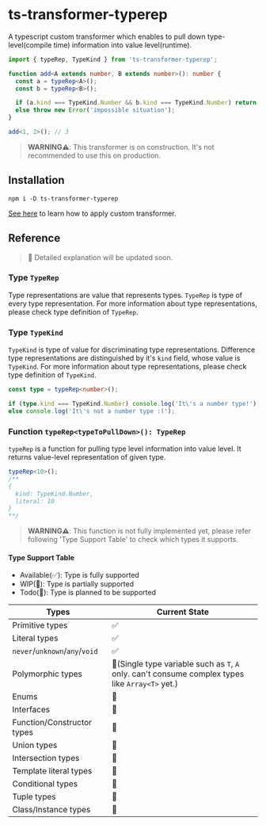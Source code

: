 # ts-transformer-typerep

A typescript custom transformer which enables to pull down type-level(compile time) information into value level(runtime).

```typescript
import { typeRep, TypeKind } from 'ts-transformer-typerep';

function add<A extends number, B extends number>(): number {
  const a = typeRep<A>();
  const b = typeRep<B>();

  if (a.kind === TypeKind.Number && b.kind === TypeKind.Number) return (a.literal ?? 0) + (b.literal ?? 0);
  else throw new Error('impossible situation');
}

add<1, 2>(); // 3
```

> **WARNING⚠️**: This transformer is on construction. It's not recommended to use this on production.

## Installation

```shell script
npm i -D ts-transformer-typerep
```

[See here](https://github.com/madou/typescript-transformer-handbook#consuming-transformers) to learn how to apply custom transformer.

## Reference

> 📝 Detailed explanation will be updated soon.

### Type `TypeRep`

Type representations are value that represents types. `TypeRep` is type of every type representation.
For more information about type representations, please check type definition of `TypeRep`.

### Type `TypeKind`

`TypeKind` is type of value for discriminating type representations.
Difference type representations are distinguished by it's `kind` field, whose value is `TypeKind`.
For more information about type representations, please check type definition of `TypeKind`.

```typescript
const type = typeRep<number>();

if (type.kind === TypeKind.Number) console.log('It\'s a number type!');
else console.log('It\'s not a number type :(');
```

### Function `typeRep<typeToPullDown>(): TypeRep`

`typeRep` is a function for pulling type level information into value level. It returns value-level representation of given type.

```typescript
typeRep<10>();
/**
{
  kind: TypeKind.Number,
  literal: 10
}
**/
```

> **WARNING⚠️**: This function is not fully implemented yet, please refer following 'Type Support Table' to check which types it supports.

#### Type Support Table

- Available(✅): Type is fully supported
- WIP(🚧): Type is partially supported
- Todo(📝): Type is planned to be supported

| Types | Current State |
|---------|---------------|
| Primitive types | ✅ |
| Literal types | ✅ |
| `never`/`unknown`/`any`/`void` | ✅ |
| Polymorphic types | 🚧(Single type variable such as `T`, `A` only. can't consume complex types like `Array<T>` yet.) |
| Enums | 📝 |
| Interfaces | 📝 |
| Function/Constructor types | 📝 |
| Union types | 📝 |
| Intersection types | 📝 |
| Template literal types | 📝 |
| Conditional types | 📝 |
| Tuple types | 📝 |
| Class/Instance types | 📝 |